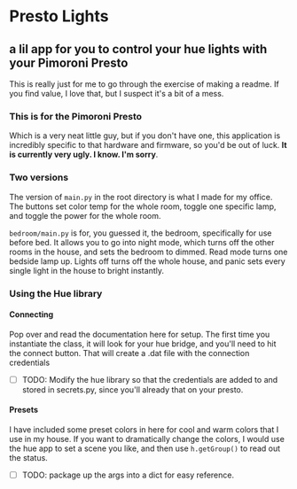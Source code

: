 # Presto Lights

## a lil app for you to control your hue lights with your Pimoroni Presto

This is really just for me to go through the exercise of making a readme. If you find value, I love that, but I suspect it's a bit of a mess.

### This is for the Pimoroni Presto

Which is a very neat little guy, but if you don't have one, this application is incredibly specific to that hardware and firmware, so you'd be out of luck. **It is currently very ugly. I know. I'm sorry**.

### Two versions

The version of `main.py` in the root directory is what I made for my office. The buttons set color temp for the whole room, toggle one specific lamp, and toggle the power for the whole room.

`bedroom/main.py` is for, you guessed it, the bedroom, specifically for use before bed. It allows you to go into night mode, which turns off the other rooms in the house, and sets the bedroom to dimmed. Read mode turns one bedside lamp up. Lights off turns off the whole house, and panic sets every single light in the house to bright instantly.

### Using the Hue library

#### Connecting

Pop over and read the documentation here for setup. The first time you instantiate the class, it will look for your hue bridge, and you'll need to hit the connect button. That will create a .dat file with the connection credentials

- [ ] TODO: Modify the hue library so that the credentials are added to and stored in secrets.py, since you'll already that on your presto.

#### Presets

I have included some preset colors in here for cool and warm colors that I use in my house. If you want to dramatically change the colors, I would use the hue app to set a scene you like, and then use `h.getGroup()` to read out the status.

- [ ] TODO: package up the args into a dict for easy reference.
